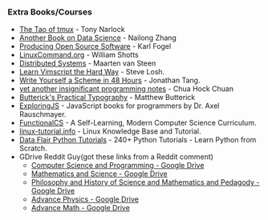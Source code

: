 ### Extra Books/Courses
- [The Tao of tmux](https://leanpub.com/the-tao-of-tmux/read) - Tony Narlock
- [Another Book on Data Science](https://www.anotherbookondatascience.com/) - Nailong Zhang
- [Producing Open Source Software](https://producingoss.com/en/index.html) - Karl Fogel
- [LinuxCommand.org](http://www.linuxcommand.org/index.php) - William Shotts
- [Distributed Systems](https://www.distributed-systems.net/index.php/books/distributed-systems-3rd-edition-2017/) - Maarten van Steen
- [Learn Vimscript the Hard Way](https://learnvimscriptthehardway.stevelosh.com/) - Steve Losh.
- [Write Yourself a Scheme in 48 Hours](https://en.wikibooks.org/wiki/Write_Yourself_a_Scheme_in_48_Hours) - Jonathan Tang.
- [yet another insignificant programming notes](https://www.ntu.edu.sg/home/ehchua/programming/) - Chua Hock Chuan
- [Butterick's Practical Typography](https://practicaltypography.com/) - Matthew Butterick
- [ExploringJS](https://exploringjs.com/) - JavaScript books for programmers by Dr. Axel Rauschmayer.
- [FunctionalCS](https://functionalcs.github.io/curriculum/) - A Self-Learning, Modern Computer Science Curriculum.
- [linux-tutorial.info](http://www.linux-tutorial.info/) - Linux Knowledge Base and Tutorial.
- [Data Flair Python Tutorials](https://data-flair.training/blogs/python-tutorials-home/) - 240+ Python Tutorials - Learn Python from Scratch.
- GDrive Reddit Guy(got these links from a Reddit comment)
  - [Computer Science and Programming - Google Drive](https://drive.google.com/drive/folders/0B9XbEQh3jB9pWVBFX0hqTzA0dUU)
  - [Mathematics and Science - Google Drive](https://drive.google.com/drive/folders/0B9XbEQh3jB9pMlRwbC11MjZRYk0)
  - [Philosophy and History of Science and Mathematics and Pedagody - Google Drive](https://drive.google.com/drive/folders/1l4hjiSgO1hTbaQjt9IG1wxQxNi7JtjYE)
  - [Advance Physics - Google Drive](https://drive.google.com/drive/folders/0B9XbEQh3jB9pbzhEX3J0dkhSTTg)
  - [Advance Math - Google Drive](https://drive.google.com/drive/folders/0B9XbEQh3jB9pNkhSVzVoYmRtTHM)
